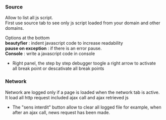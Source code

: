 ### Source 

Allow to list all js script.   
First use source tab to see only js script loaded from your domain and other domains. 
 
Options at the bottom    
**beautyfier** : indent javascript code to increase readability    
**pause on exception** : if there is an error pause.    
**Console** : write a javascript code in console   

* Right panel, the step by step debugger toogle a right arrow to activate all break point or descativate all break points

### Network 

Network are logged only if a page is loaded when the network tab is active.     
It load all http request included ajax call and ajax retrieved js 

* The "sens interdit" button allow to clear all logged file for example, when after an ajax call, news request has been made. 
